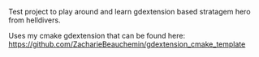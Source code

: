 Test project to play around and learn gdextension based stratagem hero from helldivers.

Uses my cmake gdextension that can be found here: https://github.com/ZacharieBeauchemin/gdextension_cmake_template